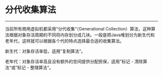 # 分代收集算法

---

当前所有商用虚拟机都采用“分代收集“（Generational Collection）算法，这种算法根据对象存活周期的不同将内存划分成几块。一般是把Java堆划分为新生代和老年代，这样就可以根据各个代的特点选择最合适的收集算法。

新生代：对象存活率低，适用”复制算法“。

老年代：对象存活率高且没有额外的空间提供分配担保，适用”标记 - 清除算法“或”标记 - 整理算法“。